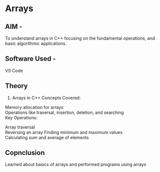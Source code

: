 # Arrays

## AIM - 
To understand arrays in C++ focusing on the fundamental operations, and basic algorithmic applications.  

## Software Used - 
VS Code

## Theory

1. Arrays in C++
Concepts Covered:  

Memory allocation for arrays    
Operations like traversal, insertion, deletion, and searching    
Key Operations:    

Array traversal  
Reversing an array
Finding minimum and maximum values  
Calculating sum and average of elements 



## Copnclusion
Learned about basics of arrays and performed programs using arrays
